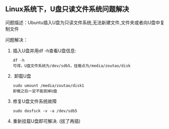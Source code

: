 ## Linux系统下，U盘只读文件系统问题解决

问题描述：Ubuntu插入U盘为只读文件系统,无法新建文件,文件夹或者向U盘中复制文件

问题解决：

1. 插入U盘并用df -h查看U盘信息: 

    ```
   df -h 
   可得，U盘文件系统为/dev/sdb5，挂载点为/media/zoutao/disk
    ```

2. ​	 卸载U盘

   ```
   sudo umount /media/zoutao/disk1
   卸载之后一定不能拔掉U盘
   ```

3. 修复U盘文件系统故障

   ```
   sudo dosfsck -v -a /dev/sdb5
   ```

4. 重新挂载U盘即可解决. (拔了再插)

